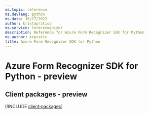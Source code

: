```yaml
---
ms.topic: reference
ms.devlang: python
ms.data: 10/17/2022
author: kristapratico
ms.service: formrecognizer
description: Reference for Azure Form Recognizer SDK for Python
ms.author: krpratic
title: Azure Form Recognizer SDK for Python
---
```

# Azure Form Recognizer SDK for Python - preview

## Client packages - preview
[!INCLUDE [client-packages](form-recognizer-client-index.md)]